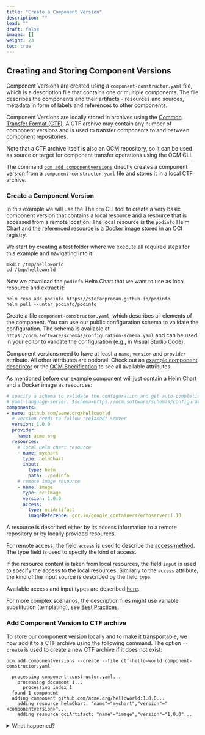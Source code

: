 ```yaml
---
title: "Create a Component Version"
description: ""
lead: ""
draft: false
images: []
weight: 23
toc: true
---
```


## Creating and Storing Component Versions

Component Versions are created using a `component-constructor.yaml` file, which is a description file that contains one or multiple components. The file describes the components and their artifacts - resources and sources, metadata in form of labels and references to other components.

Component Versions are locally stored in archives using the [Common Transfer Format (CTF)](https://github.com/open-component-model/ocm-spec/blob/main/doc/04-extensions/03-storage-backends/ctf.md). A CTF archive may contain any number of component versions and is used to transfer components to and between component repositories.

Note that a CTF archive itself is also an OCM repository, so it can be used as source or target for component transfer operations using the OCM CLI.

The command [`ocm add componentversions`](https://github.com/open-component-model/ocm/blob/main/docs/reference/ocm_add_componentversions.md)
directly creates a component version from a `component-constructor.yaml` file and stores it in a local CTF archive.

### Create a Component Version

In this example we will use the The `ocm` CLI tool to create a very basic component version that contains a local resource and a resource that is accessed from a remote location. The local resource is the `podinfo` Helm Chart and the referenced resource is a Docker image stored in an OCI registry.

We start by creating a test folder where we execute all required steps for this example and navigating into it:

```shell
mkdir /tmp/helloworld
cd /tmp/helloworld
```

Now we download the `podinfo` Helm Chart that we want to use as local resource and extract it:

```shell
helm repo add podinfo https://stefanprodan.github.io/podinfo
helm pull --untar podinfo/podinfo
```

Create a file `component-constructor.yaml`, which describes all elements of the component. You can use our public configuration schema to validate the configuration. The schema is available at `https://ocm.software/schemas/configuration-schema.yaml` and can be used in your editor to validate the configuration (e.g., in Visual Studio Code).

Component versions need to have at least a `name`, `version` and `provider` attribute. All other attributes are optional. Check out an [example component descriptor](https://ocm.software/docs/component-descriptors/version-2) or the [OCM Specification](https://github.com/open-component-model/ocm-spec/blob/main/README.md) to see all available attributes.

As mentioned before our example component will just contain a Helm Chart and a Docker image as resources:

```yaml
# specify a schema to validate the configuration and get auto-completion in your editor
# yaml-language-server: $schema=https://ocm.software/schemas/configuration-schema.yaml
components:
- name: github.com/acme.org/helloworld
  # version needs to follow "relaxed" SemVer
  version: 1.0.0
  provider:
    name: acme.org
  resources:
    # local Helm chart resource
    - name: mychart
      type: helmChart
      input:
        type: helm
        path: ./podinfo
    # remote image resource
    - name: image
      type: ociImage
      version: 1.0.0
      access:
        type: ociArtifact
        imageReference: gcr.io/google_containers/echoserver:1.10
```

A resource is described either by its access information to a remote repository or by locally provided resources.

For remote access, the field `access` is used to describe the
[access method](https://github.com/open-component-model/ocm-spec/blob/main/doc/04-extensions/02-access-types/README.md).
The type field is used to specify the kind of access.

If the resource content is taken from local resources, the field `input` is used to specify
the access to the local resources. Similarly to the `access` attribute, the kind of the input source is described by the field `type`.

Available access and input types are described [here](https://ocm.software/docs/tutorials/input-and-access-types).

For more complex scenarios, the description files might use variable substitution (templating), see [Best Practices](/docs/tutorials/best-practices#templating-the-resources).

### Add Component Version to CTF archive

To store our component version locally and to make it transportable, we now add it to a CTF archive
using the following command. The option `--create` is used to create a new CTF archive if it does not exist:

```shell
ocm add componentversions --create --file ctf-hello-world component-constructor.yaml
```

```shell
  processing component-constructor.yaml...
    processing document 1...
      processing index 1
  found 1 component
  adding component github.com/acme.org/helloworld:1.0.0...
    adding resource helmChart: "name"="mychart","version"="<componentversion>"...
    adding resource ociArtifact: "name"="image","version"="1.0.0"...
```

<details><summary>What happened?</summary>

The command creates the CTF archive (option `--create`) and adds the listed components
with the described resources.

```shell
  ctf-hello-world/
  ├── artifact-index.json
  └── blobs
      ├── sha256.125cf912d0f67b2b49e4170e684638a05a12f2fcfbdf3571e38a016273620b54
      ├── sha256.1cb2098e31e319df7243490464b48a8af138389abe9522c481ebc27dede4277b
      ├── sha256.974e652250ffaba57b820c462ce603fc1028a608b0fa09caef227f9e0167ce09
      └── sha256.d442bdf33825bace6bf08529b6f00cf0aacc943f3be6130325e1eb4a5dfae3a5
```

The transport archive's contents can be found in `artifact-index.json`. This file
contains the list of component version artifacts to be transported.

```shell
jq . ${CTF_ARCHIVE}/artifact-index.json
```

```json
{
  "schemaVersion": 1,
  "artifacts": [
    {
      "repository": "component-descriptors/github.com/acme/helloworld",
      "tag": "1.0.0",
      "digest": "sha256:d3cf4858f5387eaea194b7e40b7f6eb23460a658ad4005c5745361978897e043"
    }
  ]
}
```

The content of the transport archive is stored as OCI artifacts. Notice that the repository names of Component Version artifacts (found at `artifacts.respository`) are prefixed by `component-descriptors/`.

The component version is described as an OCI manifest:

```shell
jq . ${CTF_ARCHIVE}/blobs/sha256.d3cf4858f5387eaea194b7e40b7f6eb23460a658ad4005c5745361978897e043
```

```json
{
  "schemaVersion": 2,
  "mediaType": "application/vnd.oci.image.manifest.v1+json",
  "config": {
    "mediaType": "application/vnd.ocm.software.component.config.v1+json",
    "digest": "sha256:0dd94de11c17f995648c8e817971581bce4b016f53d4d2bf2fff9fcda37d7b95",
    "size": 201
  },
  "layers": [
    {
      "mediaType": "application/vnd.ocm.software.component-descriptor.v2+yaml+tar",
      "digest": "sha256:4ab29c8acb0c8b002a5037e6d9edf2d657222da76fee2a10f38d65ecd981d0c6",
      "size": 3072
    },
    {
      "mediaType": "application/vnd.oci.image.manifest.v1+tar+gzip",
      "digest": "sha256:b2dc5088f005d27ea39b427c2e67e91e2b6b80d3e85eca2476a019003c402904",
      "size": 16122
    }
  ]
}
```

Notice that the output of the component version above contains the component descriptor as one of the `layers`. It can be identified by its content type, which is `application/vnd.ocm.software.component-descriptor.v2+yaml+tar`. In this case, the component descriptor can be displayed with the following command:

```shell
tar xvf ${CTF_ARCHIVE}/blobs/sha256.4ab29c8acb0c8b002a5037e6d9edf2d657222da76fee2a10f38d65ecd981d0c6 -O - component-descriptor.yaml
```

```yaml
meta:
  schemaVersion: v2
component:
  name: github.com/acme/helloworld
  version: 1.0.0
  provider: acme.org
  componentReferences: []
  repositoryContexts: []
  resources:
  - access:
      localReference: sha256:b2dc5088f005d27ea39b427c2e67e91e2b6b80d3e85eca2476a019003c402904
      mediaType: application/vnd.oci.image.manifest.v1+tar+gzip
      referenceName: github.com/acme/helloworld/podinfo:6.7.0
      type: localBlob
    digest:
      ...
    name: mychart
    relation: local
    type: helmChart
    version: 1.0.0
  - access:
      imageReference: gcr.io/google_containers/echoserver:1.10
      type: ociArtifact
    digest:
      ...
    name: image
    relation: external
    type: ociArtifact
    version: 1.0.0
  sources: []
```

The other elements listed as `layers` describe the blobs for the local resources stored along with the component version. The digests can be seen in the `localReference` attributes of the component descriptor.

</details>
